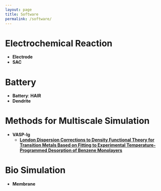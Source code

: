 ```yaml
---
layout: page
title: Software
permalink: /software/
---
```


# **Electrochemical Reaction**
- **Electrode**
- **SAC**

# **Battery**
- **Battery**: **HAIR**
- **Dendrite**

# **Methods for Multiscale Simulation**
- **VASP-lg**
  - [**London Dispersion Corrections to Density Functional Theory for Transition Metals Based on Fitting to Experimental Temperature-Programmed Desorption of Benzene Monolayers**](https://pubs.acs.org/doi/10.1021/acs.jpclett.0c03126)

# **Bio Simulation**
- **Membrane**
